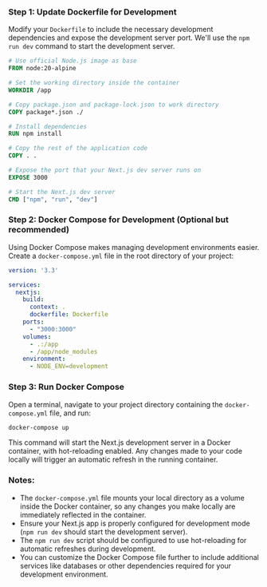 
### Step 1: Update Dockerfile for Development

Modify your `Dockerfile` to include the necessary development dependencies and expose the development server port. We'll use the `npm run dev` command to start the development server.

```Dockerfile
# Use official Node.js image as base
FROM node:20-alpine

# Set the working directory inside the container
WORKDIR /app

# Copy package.json and package-lock.json to work directory
COPY package*.json ./

# Install dependencies
RUN npm install

# Copy the rest of the application code
COPY . .

# Expose the port that your Next.js dev server runs on
EXPOSE 3000

# Start the Next.js dev server
CMD ["npm", "run", "dev"]
```

### Step 2: Docker Compose for Development (Optional but recommended)

Using Docker Compose makes managing development environments easier. Create a `docker-compose.yml` file in the root directory of your project:

```yaml
version: '3.3'

services:
  nextjs:
    build:
      context: .
      dockerfile: Dockerfile
    ports:
      - "3000:3000"
    volumes:
      - .:/app
      - /app/node_modules
    environment:
      - NODE_ENV=development
```

### Step 3: Run Docker Compose

Open a terminal, navigate to your project directory containing the `docker-compose.yml` file, and run:

```bash
docker-compose up
```

This command will start the Next.js development server in a Docker container, with hot-reloading enabled. Any changes made to your code locally will trigger an automatic refresh in the running container.

### Notes:

- The `docker-compose.yml` file mounts your local directory as a volume inside the Docker container, so any changes you make locally are immediately reflected in the container.
- Ensure your Next.js app is properly configured for development mode (`npm run dev` should start the development server).
- The `npm run dev` script should be configured to use hot-reloading for automatic refreshes during development.
- You can customize the Docker Compose file further to include additional services like databases or other dependencies required for your development environment.
